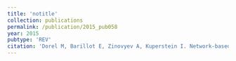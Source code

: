 ```yaml
---
title: 'notitle'
collection: publications
permalink: /publication/2015_pub058
year: 2015
pubtype: 'REV'
citation: 'Dorel M, Barillot E, Zinovyev A, Kuperstein I. Network-based approaches for drug response prediction and targeted therapy development in cancer. 2015. <i>Biochem Biophys Res Commun.</i> 464(2):386-91.'
---
```

